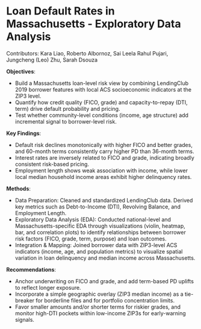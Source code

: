 # Loan Default Rates in Massachusetts - Exploratory Data Analysis
Contributors: Kara Liao, Roberto Albornoz, Sai Leela Rahul Pujari, Jungcheng (Leo) Zhu, Sarah Dsouza

**Objectives**:
* Build a Massachusetts loan-level risk view by combining LendingClub 2019 borrower features with local ACS socioeconomic indicators at the ZIP3 level.
* Quantify how credit quality (FICO, grade) and capacity-to-repay (DTI, term) drive default probability and pricing.
* Test whether community-level conditions (income, age structure) add incremental signal to borrower-level risk.

**Key Findings**:
* Default risk declines monotonically with higher FICO and better grades, and 60-month terms consistently carry higher PD than 36-month terms.
* Interest rates are inversely related to FICO and grade, indicating broadly consistent risk-based pricing.
* Employment length shows weak association with income, while lower local median household income areas exhibit higher delinquency rates.
  
**Methods**:
* Data Preparation: Cleaned and standardized LendingClub data. Derived key metrics such as Debt-to-Income (DTI), Revolving Balance, and Employment Length.
* Exploratory Data Analysis (EDA): Conducted national-level and Massachusetts-specific EDA through visualizations (violin, heatmap, bar, and correlation plots) to identify relationships between borrower risk factors (FICO, grade, term, purpose) and loan outcomes.
* Integration & Mapping: Joined borrower data with ZIP3-level ACS indicators (income, age, and population metrics) to visualize spatial variation in loan delinquency and median income across Massachusetts.
  
**Recommendations**:
* Anchor underwriting on FICO and grade, and add term-based PD uplifts to reflect longer exposure.
* Incorporate a simple geographic overlay (ZIP3 median income) as a tie-breaker for borderline files and for portfolio concentration limits.
* Favor smaller amounts and/or shorter terms for riskier grades, and monitor high-DTI pockets within low-income ZIP3s for early-warning signals.
